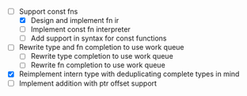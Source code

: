 - [ ] Support const fns
    - [X] Design and implement fn ir
    - [ ] Implement const fn interpreter
    - [ ] Add support in syntax for const functions
- [ ] Rewrite type and fn completion to use work queue
    - [ ] Rewrite type completion to use work queue
    - [ ] Rewrite fn completion to use work queue
- [X] Reimplement intern type with deduplicating complete types in mind
- [ ] Implement addition with ptr offset support
